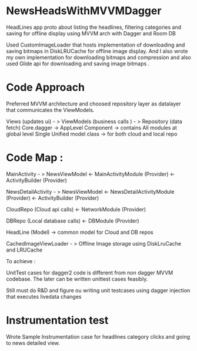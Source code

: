 # NewsHeadsWithMVVMDagger
HeadLines app proto about listing the headlines, filtering categories and saving for offline display using MVVM arch with Dagger and Room DB

Used CustomImageLoader that hosts implementation of downloading and saving bitmaps in DiskLRUCache for offline image display.
And I also wrote my own implementation for downloading bitmaps and compression and also used Glide api for downloading and  saving image bitmaps .

# Code Approach

Preferred MVVM architecture and choosed repository layer as datalayer that communicates the ViewModels.

Views (updates ui) - > ViewModels (business calls ) - > Repository (data fetch)
Core.dagger -> AppLevel Component -> contains All modules at global level 
Single Unified model class -> for both cloud and local repo

# Code Map :
MainActivity - > NewsViewModel <- MainActivityModule (Provider) <- ActivityBuilder (Provider)

NewsDetailActivity - > NewsViewModel <- NewsDetailActivityModule (Provider) <- ActivityBuilder (Provider)

CloudRepo (Cloud api calls) <- NetworkModule (Provider)

DBRepo (Local database calls) <- DBModule (Provider)

HeadLine (Model) -> common model for Cloud and DB repos

CachedImageViewLoader - > Offline Image storage using DiskLruCache and LRUCache

To achieve :

UnitTest cases for dagger2 code is different from non dagger MVVM codebase. The later can be written unittest cases feasibly.

Still must do R&D and figure ou writing unit  testcases using dagger injection that executes livedata changes

# Instrumentation test 
Wrote Sample Instrumentation case for headlines category clicks and going to news detailed view.
